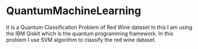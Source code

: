# QuantumMachineLearning
It is a Quantum Classification Problem of Red Wine dataset
In this I am using the IBM Qiskit which is the quantum programming framework. 
In this problem I use SVM algorithm to classify the red wine dataset.
